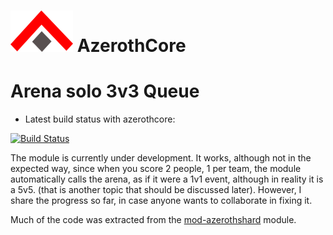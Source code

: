 # ![logo](https://raw.githubusercontent.com/azerothcore/azerothcore.github.io/master/images/logo-github.png) AzerothCore

# Arena solo 3v3 Queue

- Latest build status with azerothcore:

[![Build Status](https://github.com/pangolp/mod-arena-3v3-solo-queue/workflows/core-build/badge.svg)](https://github.com/pangolp/mod-arena-3v3-solo-queue)

The module is currently under development. It works, although not in the expected way, since when you score 2 people, 1 per team, the module automatically calls the arena, as if it were a 1v1 event, although in reality it is a 5v5. (that is another topic that should be discussed later). However, I share the progress so far, in case anyone wants to collaborate in fixing it.

Much of the code was extracted from the [mod-azerothshard](https://github.com/azerothcore/mod-azerothshard) module.
